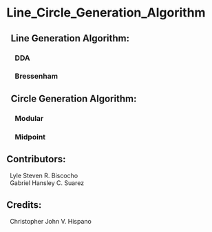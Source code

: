 # Line_Circle_Generation_Algorithm  
## &nbsp;&nbsp;Line Generation Algorithm:  
### &nbsp;&nbsp;&nbsp;&nbsp;&nbsp;DDA  
### &nbsp;&nbsp;&nbsp;&nbsp;&nbsp;Bressenham  
## &nbsp;&nbsp;Circle Generation Algorithm:  
### &nbsp;&nbsp;&nbsp;&nbsp;&nbsp;Modular  
### &nbsp;&nbsp;&nbsp;&nbsp;&nbsp;Midpoint  
  
  
## Contributors:  
&nbsp;&nbsp;Lyle Steven R. Biscocho  
&nbsp;&nbsp;Gabriel Hansley C. Suarez  
  
## Credits:  
&nbsp;&nbsp;Christopher John V. Hispano
